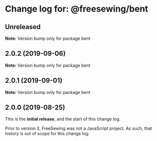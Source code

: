# Change log for: @freesewing/bent


## Unreleased

**Note:** Version bump only for package bent


## 2.0.2 (2019-09-06)

**Note:** Version bump only for package bent


## 2.0.1 (2019-09-01)

**Note:** Version bump only for package bent




## 2.0.0 (2019-08-25)

This is the **initial release**, and the start of this change log.

Prior to version 2, FreeSewing was not a JavaScript project.
As such, that history is out of scope for this change log.
